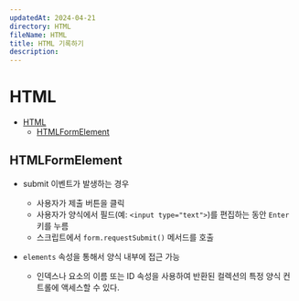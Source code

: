 ```yaml
---
updatedAt: 2024-04-21
directory: HTML
fileName: HTML
title: HTML 기록하기
description:
---
```


# HTML

- [HTML](#html)
  - [HTMLFormElement](#htmlformelement)

## HTMLFormElement

- submit 이벤트가 발생하는 경우

  - 사용자가 제출 버튼을 클릭
  - 사용자가 양식에서 필드(예: `<input type="text">`)를 편집하는 동안 `Enter` 키를 누름
  - 스크립트에서 `form.requestSubmit()` 메서드를 호출

- `elements` 속성을 통해서 양식 내부에 접근 가능
  - 인덱스나 요소의 이름 또는 ID 속성을 사용하여 반환된 컬렉션의 특정 양식 컨트롤에 액세스할 수 있다.
